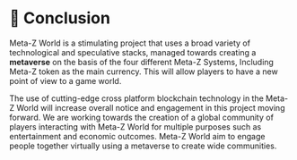 # 🌱 Conclusion

Meta-Z World is a stimulating project that uses a broad variety of technological and speculative stacks, managed towards creating a **metaverse** on the basis of the four different Meta-Z Systems, Including Meta-Z token as the main currency. This will allow players to have a new point of view to a game world.

The use of cutting-edge cross platform blockchain technology in the Meta-Z World will increase overall notice and engagement in this project moving forward. We are working towards the creation of a global community of players interacting with Meta-Z World for multiple purposes such as entertainment and economic outcomes. Meta-Z World aim to engage people together virtually using a metaverse to create wide communities.
